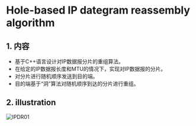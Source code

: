 # Hole-based IP dategram reassembly algorithm

## 1. 内容
  - 基于C++语言设计对IP数据报分片的重组算法。
  - 在给定的IP数据报长度和MTU的情况下，实现对IP数据报的分片。
  - 对分片进行随机顺序发送到目的端。
  - 目的端基于“洞”算法对随机顺序到达的分片进行重组。
 
## 2. illustration
  <img src="/IPDatagramReassembly/illustration/eample01.png" alt="IPDR01" title="IPDR01">
